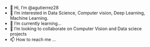 - 👋 Hi, I’m @agutierrez28
- 👀 I’m interested in Data Science, Computer vision, Deep Learning, Machine Learning.
- 🌱 I’m currently learning...
- 💞️ I’m looking to collaborate on Computer Vision and Data sciece projects
- 📫 How to reach me ...

<!---
agutierrez28/agutierrez28 is a ✨ special ✨ repository because its `README.md` (this file) appears on your GitHub profile.
You can click the Preview link to take a look at your changes.
--->
